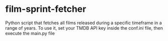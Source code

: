 # film-sprint-fetcher
Python script that fetches all films released during a specific timeframe in a range of years.
To use it, set your TMDB API key inside the conf.ini file, then execute the main.py file